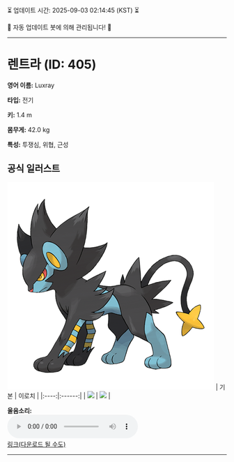 
⏳ 업데이트 시간: 2025-09-03 02:14:45 (KST) ⏳

🤖 자동 업데이트 봇에 의해 관리됩니다! 🤖

---

# 렌트라 (ID: 405)
**영어 이름:** Luxray

**타입:** 전기

**키:** 1.4 m

**몸무게:** 42.0 kg

**특성:** 투쟁심, 위협, 근성

## 공식 일러스트
![](https://raw.githubusercontent.com/PokeAPI/sprites/master/sprites/pokemon/other/official-artwork/405.png)
| 기본 | 이로치 |
|:----:|:------:|
| <img src="http://play.pokemonshowdown.com/sprites/ani/luxray.gif" width="200"> | <img src="http://play.pokemonshowdown.com/sprites/ani-shiny/luxray.gif" width="200"> |

**울음소리:**<br><audio controls src="https://raw.githubusercontent.com/PokeAPI/cries/main/cries/pokemon/latest/405.ogg"></audio><br> [링크(다운로드 될 수도)](https://raw.githubusercontent.com/PokeAPI/cries/main/cries/pokemon/latest/405.ogg)


---
